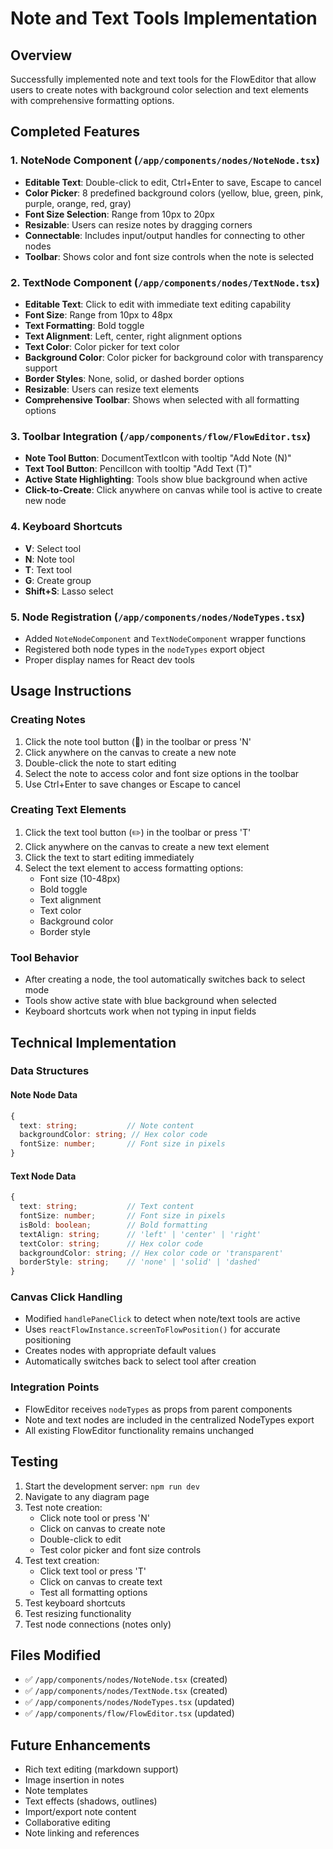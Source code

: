 # Note and Text Tools Implementation

## Overview
Successfully implemented note and text tools for the FlowEditor that allow users to create notes with background color selection and text elements with comprehensive formatting options.

## Completed Features

### 1. NoteNode Component (`/app/components/nodes/NoteNode.tsx`)
- **Editable Text**: Double-click to edit, Ctrl+Enter to save, Escape to cancel
- **Color Picker**: 8 predefined background colors (yellow, blue, green, pink, purple, orange, red, gray)
- **Font Size Selection**: Range from 10px to 20px
- **Resizable**: Users can resize notes by dragging corners
- **Connectable**: Includes input/output handles for connecting to other nodes
- **Toolbar**: Shows color and font size controls when the note is selected

### 2. TextNode Component (`/app/components/nodes/TextNode.tsx`)
- **Editable Text**: Click to edit with immediate text editing capability
- **Font Size**: Range from 10px to 48px
- **Text Formatting**: Bold toggle
- **Text Alignment**: Left, center, right alignment options
- **Text Color**: Color picker for text color
- **Background Color**: Color picker for background color with transparency support
- **Border Styles**: None, solid, or dashed border options
- **Resizable**: Users can resize text elements
- **Comprehensive Toolbar**: Shows when selected with all formatting options

### 3. Toolbar Integration (`/app/components/flow/FlowEditor.tsx`)
- **Note Tool Button**: DocumentTextIcon with tooltip "Add Note (N)"
- **Text Tool Button**: PencilIcon with tooltip "Add Text (T)"
- **Active State Highlighting**: Tools show blue background when active
- **Click-to-Create**: Click anywhere on canvas while tool is active to create new node

### 4. Keyboard Shortcuts
- **V**: Select tool
- **N**: Note tool
- **T**: Text tool
- **G**: Create group
- **Shift+S**: Lasso select

### 5. Node Registration (`/app/components/nodes/NodeTypes.tsx`)
- Added `NoteNodeComponent` and `TextNodeComponent` wrapper functions
- Registered both node types in the `nodeTypes` export object
- Proper display names for React dev tools

## Usage Instructions

### Creating Notes
1. Click the note tool button (📄) in the toolbar or press 'N'
2. Click anywhere on the canvas to create a new note
3. Double-click the note to start editing
4. Select the note to access color and font size options in the toolbar
5. Use Ctrl+Enter to save changes or Escape to cancel

### Creating Text Elements
1. Click the text tool button (✏️) in the toolbar or press 'T'
2. Click anywhere on the canvas to create a new text element
3. Click the text to start editing immediately
4. Select the text element to access formatting options:
   - Font size (10-48px)
   - Bold toggle
   - Text alignment
   - Text color
   - Background color
   - Border style

### Tool Behavior
- After creating a node, the tool automatically switches back to select mode
- Tools show active state with blue background when selected
- Keyboard shortcuts work when not typing in input fields

## Technical Implementation

### Data Structures

#### Note Node Data
```typescript
{
  text: string;           // Note content
  backgroundColor: string; // Hex color code
  fontSize: number;       // Font size in pixels
}
```

#### Text Node Data
```typescript
{
  text: string;           // Text content
  fontSize: number;       // Font size in pixels
  isBold: boolean;        // Bold formatting
  textAlign: string;      // 'left' | 'center' | 'right'
  textColor: string;      // Hex color code
  backgroundColor: string; // Hex color code or 'transparent'
  borderStyle: string;    // 'none' | 'solid' | 'dashed'
}
```

### Canvas Click Handling
- Modified `handlePaneClick` to detect when note/text tools are active
- Uses `reactFlowInstance.screenToFlowPosition()` for accurate positioning
- Creates nodes with appropriate default values
- Automatically switches back to select tool after creation

### Integration Points
- FlowEditor receives `nodeTypes` as props from parent components
- Note and text nodes are included in the centralized NodeTypes export
- All existing FlowEditor functionality remains unchanged

## Testing
1. Start the development server: `npm run dev`
2. Navigate to any diagram page
3. Test note creation:
   - Click note tool or press 'N'
   - Click on canvas to create note
   - Double-click to edit
   - Test color picker and font size controls
4. Test text creation:
   - Click text tool or press 'T'
   - Click on canvas to create text
   - Test all formatting options
5. Test keyboard shortcuts
6. Test resizing functionality
7. Test node connections (notes only)

## Files Modified
- ✅ `/app/components/nodes/NoteNode.tsx` (created)
- ✅ `/app/components/nodes/TextNode.tsx` (created)
- ✅ `/app/components/nodes/NodeTypes.tsx` (updated)
- ✅ `/app/components/flow/FlowEditor.tsx` (updated)

## Future Enhancements
- Rich text editing (markdown support)
- Image insertion in notes
- Note templates
- Text effects (shadows, outlines)
- Import/export note content
- Collaborative editing
- Note linking and references
